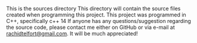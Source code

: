 This is the sources directory
This directory will contain the source files created when programming this project.
This project was programmed in C++, specifically c++ 14
If anyone has any questions/suggestion regarding the source code, please contact me either on GitHub or via e-mail at rachidtelfort@gmail.com.
It will be much appreciated!
